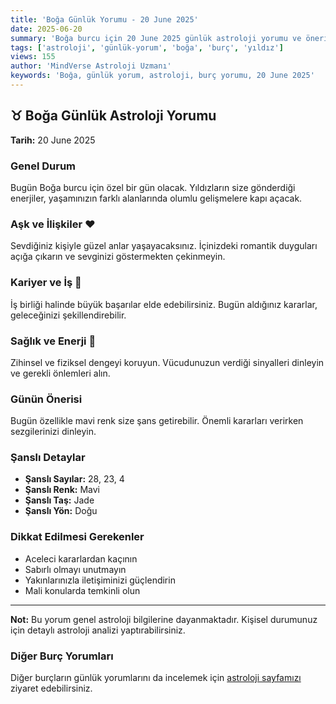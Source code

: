 ```yaml
---
title: 'Boğa Günlük Yorumu - 20 June 2025'
date: 2025-06-20
summary: 'Boğa burcu için 20 June 2025 günlük astroloji yorumu ve önerileri.'
tags: ['astroloji', 'günlük-yorum', 'boğa', 'burç', 'yıldız']
views: 155
author: 'MindVerse Astroloji Uzmanı'
keywords: 'Boğa, günlük yorum, astroloji, burç yorumu, 20 June 2025'
---
```


## ♉ Boğa Günlük Astroloji Yorumu

**Tarih:** 20 June 2025

### Genel Durum

Bugün Boğa burcu için özel bir gün olacak. Yıldızların size gönderdiği enerjiler, yaşamınızın farklı alanlarında olumlu gelişmelere kapı açacak.

### Aşk ve İlişkiler ❤️

Sevdiğiniz kişiyle güzel anlar yaşayacaksınız. İçinizdeki romantik duyguları açığa çıkarın ve sevginizi göstermekten çekinmeyin.

### Kariyer ve İş 💼

İş birliği halinde büyük başarılar elde edebilirsiniz. Bugün aldığınız kararlar, geleceğinizi şekillendirebilir.

### Sağlık ve Enerji 🌟

Zihinsel ve fiziksel dengeyi koruyun. Vücudunuzun verdiği sinyalleri dinleyin ve gerekli önlemleri alın.

### Günün Önerisi

Bugün özellikle mavi renk size şans getirebilir. Önemli kararları verirken sezgilerinizi dinleyin.

### Şanslı Detaylar

- **Şanslı Sayılar:** 28, 23, 4
- **Şanslı Renk:** Mavi
- **Şanslı Taş:** Jade
- **Şanslı Yön:** Doğu

### Dikkat Edilmesi Gerekenler

- Aceleci kararlardan kaçının
- Sabırlı olmayı unutmayın
- Yakınlarınızla iletişiminizi güçlendirin
- Mali konularda temkinli olun

---

**Not:** Bu yorum genel astroloji bilgilerine dayanmaktadır. Kişisel durumunuz için detaylı astroloji analizi yaptırabilirsiniz.

### Diğer Burç Yorumları

Diğer burçların günlük yorumlarını da incelemek için [astroloji sayfamızı](https://www.mindversedaily.com) ziyaret edebilirsiniz.
